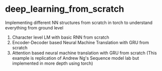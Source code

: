 # deep_learning_from_scratch
Implementing different NN structures from scratch in torch to understand everything from ground level

1. Character level LM with basic RNN from scratch
2. Encoder-Decoder based Neural Machine Translation with GRU from scratch
3. Attention based neural machine translation with GRU from scratch (This example is replication of Andrew Ng's Sequence model lab but implemented in more depth using torch)
